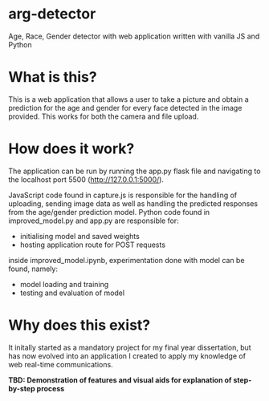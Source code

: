 # arg-detector
Age, Race, Gender detector with web application written with vanilla JS and Python

# What is this?
This is a web application that allows a user to take a picture and obtain a prediction for the age and gender for every face detected in the image provided.
This works for both the camera and file upload.


# How does it work?
The application can be run by running the app.py flask file and navigating to the localhost port 5500 (http://127.0.0.1:5000/).

JavaScript code found in capture.js is responsible for the handling of uploading, sending image data as well as handling the predicted responses from the age/gender prediction model.
Python code found in improved_model.py and app.py are responsible for:
- initialising model and saved weights
- hosting application route for POST requests

inside improved_model.ipynb, experimentation done with model can be found, namely:
- model loading and training
- testing and evaluation of model

# Why does this exist?
It initally started as a mandatory project for my final year dissertation, but has now evolved into an application I created to apply my knowledge of web real-time communications.

**TBD: Demonstration of features and visual aids for explanation of step-by-step process**
